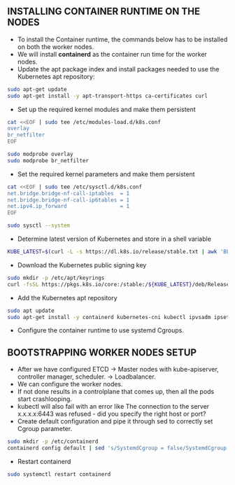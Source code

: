 ## INSTALLING CONTAINER RUNTIME ON THE NODES 
- To install the Container runtime, the commands below has to be installed on both the worker nodes.
- We will install **containerd** as the container run time for the worker nodes.
- Update the apt package index and install packages needed to use the Kubernetes apt repository:
```bash
sudo apt-get update
sudo apt-get install -y apt-transport-https ca-certificates curl
```
- Set up the required kernel modules and make them persistent
```bash
cat <<EOF | sudo tee /etc/modules-load.d/k8s.conf
overlay
br_netfilter
EOF

sudo modprobe overlay
sudo modprobe br_netfilter
```
- Set the required kernel parameters and make them persistent
```bash
cat <<EOF | sudo tee /etc/sysctl.d/k8s.conf
net.bridge.bridge-nf-call-iptables  = 1
net.bridge.bridge-nf-call-ip6tables = 1
net.ipv4.ip_forward                 = 1
EOF

sudo sysctl --system
```
- Determine latest version of Kubernetes and store in a shell variable
```bash
KUBE_LATEST=$(curl -L -s https://dl.k8s.io/release/stable.txt | awk 'BEGIN { FS="." } { printf "%s.%s", $1, $2 }')
```
- Download the Kubernetes public signing key
```bash
sudo mkdir -p /etc/apt/keyrings
curl -fsSL https://pkgs.k8s.io/core:/stable:/${KUBE_LATEST}/deb/Release.key | sudo gpg --dearmor -o /etc/apt/keyrings/kubernetes-apt-keyring.gpg
```
- Add the Kubernetes apt repository
```bash
sudo apt update
sudo apt-get install -y containerd kubernetes-cni kubectl ipvsadm ipset
```
- Configure the container runtime to use systemd Cgroups.

## BOOTSTRAPPING WORKER NODES SETUP
- After we have configured ETCD -> Master nodes with kube-apiserver, controller manager, scheduler. -> Loadbalancer.
- We can configure the worker nodes.
- If not done results in a controlplane that comes up, then all the pods start crashlooping. 
- kubectl will also fail with an error like The connection to the server x.x.x.x:6443 was refused - did you specify the right host or port?
- Create default configuration and pipe it through sed to correctly set Cgroup parameter.
```bash
sudo mkdir -p /etc/containerd
containerd config default | sed 's/SystemdCgroup = false/SystemdCgroup = true/' | sudo tee /etc/containerd/config.toml
```
- Restart containerd
```bash
sudo systemctl restart containerd
```